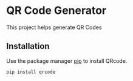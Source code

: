 
# QR Code Generator

This project helps generate QR Codes


## Installation

Use the package manager [pip](https://pip.pypa.io/en/stable/) to install QRcode.


```bash
pip install qrcode
```